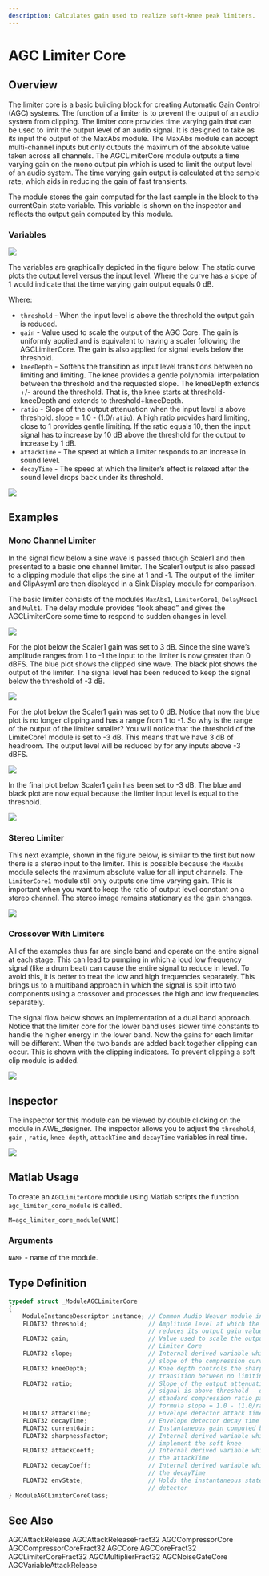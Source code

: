 ```yaml
---
description: Calculates gain used to realize soft-knee peak limiters.
---
```


# AGC Limiter Core

## Overview

The limiter core is a basic building block for creating Automatic Gain Control \(AGC\) systems. The function of a limiter is to prevent the output of an audio system from clipping. The limiter core provides time varying gain that can be used to limit the output level of an audio signal. It is designed to take as its input the output of the MaxAbs module. The MaxAbs module can accept multi-channel inputs but only outputs the maximum of the absolute value taken across all channels. The AGCLimiterCore module outputs a time varying gain on the mono output pin which is used to limit the output level of an audio system. The time varying gain output is calculated at the sample rate, which aids in reducing the gain of fast transients.

The module stores the gain computed for the last sample in the block to the currentGain state variable. This variable is shown on the inspector and reflects the output gain computed by this module.

### **Variables**

![](../../../.gitbook/assets/0%20%2820%29.png)

The variables are graphically depicted in the figure below. The static curve plots the output level versus the input level. Where the curve has a slope of 1 would indicate that the time varying gain output equals 0 dB.

Where:

* `threshold` - When the input level is above the threshold the output gain is reduced.
* `gain` - Value used to scale the output of the AGC Core. The gain is uniformly applied and is equivalent to having a scaler following the AGCLimiterCore. The gain is also applied for signal levels below the threshold.
* `kneeDepth` - Softens the transition as input level transitions between no limiting and limiting. The knee provides a gentle polynomial interpolation between the threshold and the requested slope. The kneeDepth extends +/- around the threshold. That is, the knee starts at threshold-kneeDepth and extends to threshold+kneeDepth.
* `ratio` - Slope of the output attenuation when the input level is above threshold. slope = 1.0 - \(1.0/`ratio`\). A high ratio provides hard limiting, close to 1 provides gentle limiting. If the ratio equals 10, then the input signal has to increase by 10 dB above the threshold for the output to increase by 1 dB.
* `attackTime` - The speed at which a limiter responds to an increase in sound level.
* `decayTime` - The speed at which the limiter’s effect is relaxed after the sound level drops back under its threshold.

![](../../../.gitbook/assets/1%20%2819%29.png)

## Examples

### Mono Channel Limiter

In the signal flow below a sine wave is passed through Scaler1 and then presented to a basic one channel limiter. The Scaler1 output is also passed to a clipping module that clips the sine at 1 and -1. The output of the limiter and ClipAsym1 are then displayed in a Sink Display module for comparison.

The basic limiter consists of the modules `MaxAbs1`, `LimiterCore1`, `DelayMsec1` and `Mult1`. The delay module provides “look ahead” and gives the AGCLimiterCore some time to respond to sudden changes in level.

![](../../../.gitbook/assets/2%20%2821%29.png)

For the plot below the Scaler1 gain was set to 3 dB. Since the sine wave’s amplitude ranges from 1 to -1 the input to the limiter is now greater than 0 dBFS. The blue plot shows the clipped sine wave. The black plot shows the output of the limiter. The signal level has been reduced to keep the signal below the threshold of -3 dB.

![](../../../.gitbook/assets/3%20%2815%29.png)

For the plot below the Scaler1 gain was set to 0 dB. Notice that now the blue plot is no longer clipping and has a range from 1 to -1. So why is the range of the output of the limiter smaller? You will notice that the threshold of the LimiteCore1 module is set to -3 dB. This means that we have 3 dB of headroom. The output level will be reduced by for any inputs above -3 dBFS.

![](../../../.gitbook/assets/4%20%289%29.png)

In the final plot below Scaler1 gain has been set to -3 dB. The blue and black plot are now equal because the limiter input level is equal to the threshold.

![](../../../.gitbook/assets/5%20%286%29.png)

### Stereo Limiter

This next example, shown in the figure below, is similar to the first but now there is a stereo input to the limiter. This is possible because the `MaxAbs` module selects the maximum absolute value for all input channels. The `LimiterCore1` module still only outputs one time varying gain. This is important when you want to keep the ratio of output level constant on a stereo channel. The stereo image remains stationary as the gain changes.

![](../../../.gitbook/assets/6%20%288%29.png)

### Crossover With Limiters

All of the examples thus far are single band and operate on the entire signal at each stage. This can lead to pumping in which a loud low frequency signal \(like a drum beat\) can cause the entire signal to reduce in level. To avoid this, it is better to treat the low and high frequencies separately. This brings us to a multiband approach in which the signal is split into two components using a crossover and processes the high and low frequencies separately.

The signal flow below shows an implementation of a dual band approach. Notice that the limiter core for the lower band uses slower time constants to handle the higher energy in the lower band. Now the gains for each limiter will be different. When the two bands are added back together clipping can occur. This is shown with the clipping indicators. To prevent clipping a soft clip module is added.

![](../../../.gitbook/assets/7%20%286%29.png)

## Inspector

The inspector for this module can be viewed by double clicking on the module in AWE\_designer. The inspector allows you to adjust the `threshold`, `gain` , `ratio`, `knee depth`, `attackTime` and `decayTime` variables in real time.

![](../../../.gitbook/assets/8%20%285%29.png)

## Matlab Usage

To create an `AGCLimiterCore` module using Matlab scripts the function `agc_limiter_core_module` is called.

 `M=agc_limiter_core_module(NAME)`

### Arguments

> >

`NAME` - name of the module.

## Type Definition

```cpp
typedef struct _ModuleAGCLimiterCore
{
    ModuleInstanceDescriptor instance; // Common Audio Weaver module instance structure
    FLOAT32 threshold;                 // Amplitude level at which the AGC Limiter Core
                                       // reduces its output gain value
    FLOAT32 gain;                      // Value used to scale the output of the AGC 
                                       // Limiter Core
    FLOAT32 slope;                     // Internal derived variable which holds the 
                                       // slope of the compression curve
    FLOAT32 kneeDepth;                 // Knee depth controls the sharpness of the
                                       // transition between no limiting and limiting
    FLOAT32 ratio;                     // Slope of the output attenuation when the
                                       // signal is above threshold - derived from the
                                       // standard compression ratio parameter by the
                                       // formula slope = 1.0 - (1.0/ratio)
    FLOAT32 attackTime;                // Envelope detector attack time constant
    FLOAT32 decayTime;                 // Envelope detector decay time constant
    FLOAT32 currentGain;               // Instantaneous gain computed by the block
    FLOAT32 sharpnessFactor;           // Internal derived variable which is used to 
                                       // implement the soft knee
    FLOAT32 attackCoeff;               // Internal derived variable which implements 
                                       // the attackTime
    FLOAT32 decayCoeff;                // Internal derived variable which implements 
                                       // the decayTime
    FLOAT32 envState;                  // Holds the instantaneous state of the envelope 
                                       // detector
} ModuleAGCLimiterCoreClass;
```

## See Also

AGCAttackRelease AGCAttackReleaseFract32 AGCCompressorCore AGCCompressorCoreFract32 AGCCore AGCCoreFract32 AGCLimiterCoreFract32 AGCMultiplierFract32 AGCNoiseGateCore AGCVariableAttackRelease

